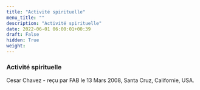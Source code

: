 ```yaml
---
title: "Activité spirituelle"
menu_title: ""
description: "Activité spirituelle"
date: 2022-06-01 06:00:01+00:39
draft: False
hidden: True
weight:
---
```

### Activité spirituelle

Cesar Chavez - reçu par FAB le 13 Mars 2008, Santa Cruz, Californie, USA.



